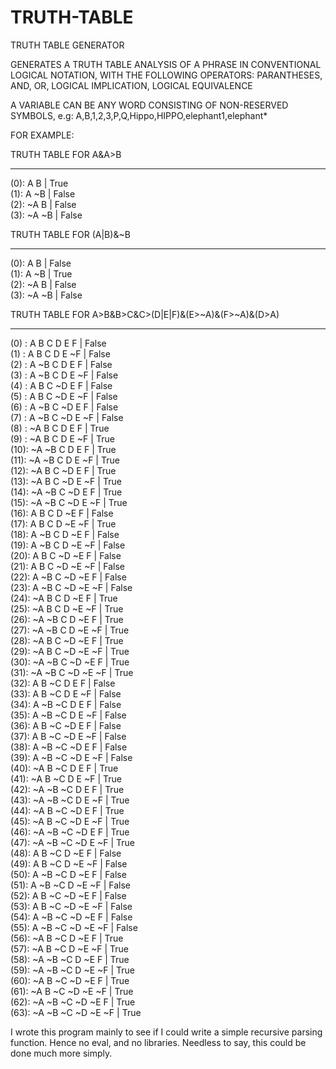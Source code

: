 # TRUTH-TABLE
TRUTH TABLE GENERATOR 

GENERATES A TRUTH TABLE ANALYSIS OF A PHRASE IN CONVENTIONAL LOGICAL NOTATION, WITH THE FOLLOWING OPERATORS:
PARANTHESES, AND, OR, LOGICAL IMPLICATION, LOGICAL EQUIVALENCE

A VARIABLE CAN BE ANY WORD CONSISTING OF NON-RESERVED SYMBOLS, e.g:
A,B,1,2,3,P,Q,Hippo,HIPPO,elephant1,elephant* 

FOR EXAMPLE: 

TRUTH TABLE FOR A&A>B
_____________________
(0):  A  B  | True   
(1):  A ~B  | False  
(2): ~A  B  | False  
(3): ~A ~B  | False  

TRUTH TABLE FOR (A|B)&~B
________________________
(0):  A  B  | False     
(1):  A ~B  | True      
(2): ~A  B  | False     
(3): ~A ~B  | False     

TRUTH TABLE FOR A>B&B>C&C>(D|E|F)&(E>~A)&(F>~A)&(D>A)
_____________________________________________________
(0) :  A  B  C  D  E  F  | False                     
(1) :  A  B  C  D  E ~F  | False                     
(2) :  A ~B  C  D  E  F  | False                     
(3) :  A ~B  C  D  E ~F  | False                     
(4) :  A  B  C ~D  E  F  | False                     
(5) :  A  B  C ~D  E ~F  | False                     
(6) :  A ~B  C ~D  E  F  | False                     
(7) :  A ~B  C ~D  E ~F  | False                     
(8) : ~A  B  C  D  E  F  | True                      
(9) : ~A  B  C  D  E ~F  | True                      
(10): ~A ~B  C  D  E  F  | True                      
(11): ~A ~B  C  D  E ~F  | True                      
(12): ~A  B  C ~D  E  F  | True                      
(13): ~A  B  C ~D  E ~F  | True                      
(14): ~A ~B  C ~D  E  F  | True                      
(15): ~A ~B  C ~D  E ~F  | True                      
(16):  A  B  C  D ~E  F  | False                     
(17):  A  B  C  D ~E ~F  | True                      
(18):  A ~B  C  D ~E  F  | False                     
(19):  A ~B  C  D ~E ~F  | False                     
(20):  A  B  C ~D ~E  F  | False                     
(21):  A  B  C ~D ~E ~F  | False                     
(22):  A ~B  C ~D ~E  F  | False                     
(23):  A ~B  C ~D ~E ~F  | False                     
(24): ~A  B  C  D ~E  F  | True                      
(25): ~A  B  C  D ~E ~F  | True                      
(26): ~A ~B  C  D ~E  F  | True                      
(27): ~A ~B  C  D ~E ~F  | True                      
(28): ~A  B  C ~D ~E  F  | True                      
(29): ~A  B  C ~D ~E ~F  | True                      
(30): ~A ~B  C ~D ~E  F  | True                      
(31): ~A ~B  C ~D ~E ~F  | True                      
(32):  A  B ~C  D  E  F  | False                     
(33):  A  B ~C  D  E ~F  | False                     
(34):  A ~B ~C  D  E  F  | False                     
(35):  A ~B ~C  D  E ~F  | False                     
(36):  A  B ~C ~D  E  F  | False                     
(37):  A  B ~C ~D  E ~F  | False                     
(38):  A ~B ~C ~D  E  F  | False                     
(39):  A ~B ~C ~D  E ~F  | False                     
(40): ~A  B ~C  D  E  F  | True                      
(41): ~A  B ~C  D  E ~F  | True                      
(42): ~A ~B ~C  D  E  F  | True                      
(43): ~A ~B ~C  D  E ~F  | True                      
(44): ~A  B ~C ~D  E  F  | True                      
(45): ~A  B ~C ~D  E ~F  | True                      
(46): ~A ~B ~C ~D  E  F  | True                      
(47): ~A ~B ~C ~D  E ~F  | True                      
(48):  A  B ~C  D ~E  F  | False                     
(49):  A  B ~C  D ~E ~F  | False                     
(50):  A ~B ~C  D ~E  F  | False                     
(51):  A ~B ~C  D ~E ~F  | False                     
(52):  A  B ~C ~D ~E  F  | False                     
(53):  A  B ~C ~D ~E ~F  | False                     
(54):  A ~B ~C ~D ~E  F  | False                     
(55):  A ~B ~C ~D ~E ~F  | False                     
(56): ~A  B ~C  D ~E  F  | True                      
(57): ~A  B ~C  D ~E ~F  | True                      
(58): ~A ~B ~C  D ~E  F  | True                      
(59): ~A ~B ~C  D ~E ~F  | True                      
(60): ~A  B ~C ~D ~E  F  | True                      
(61): ~A  B ~C ~D ~E ~F  | True                      
(62): ~A ~B ~C ~D ~E  F  | True                      
(63): ~A ~B ~C ~D ~E ~F  | True            

I wrote this program mainly to see if I could write a simple recursive parsing function. Hence no eval, and no libraries. 
Needless to say, this could be done much more simply.
